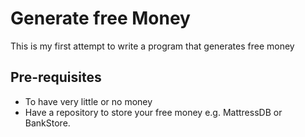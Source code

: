 # Generate free Money

This is my first attempt to write a program that generates free money

## Pre-requisites

* To have very little or no money
* Have a repository to store your free money e.g. MattressDB or BankStore.
